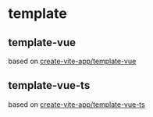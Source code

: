 # template
## template-vue
based on [create-vite-app/template-vue](https://github.com/vitejs/create-vite-app/tree/master/template-vue)

## template-vue-ts
based on [create-vite-app/template-vue-ts](https://github.com/vitejs/create-vite-app/tree/master/template-vue-ts)
